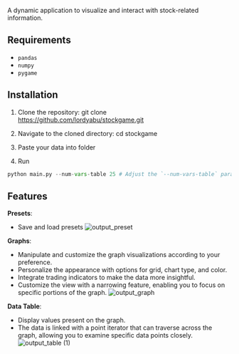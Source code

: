 A dynamic application to visualize and interact with stock-related information.

## Requirements
- `pandas`
- `numpy`
- `pygame`

## Installation

1. Clone the repository:
git clone https://github.com/lordyabu/stockgame.git

2. Navigate to the cloned directory:
cd stockgame

3. Paste your data into folder

4. Run

```python
python main.py --num-vars-table 25 # Adjust the `--num-vars-table` parameter based on your preference.
```

## Features

**Presets**:
- Save and load presets
![output_preset](https://github.com/lordyabu/stockgame/assets/92772420/87339d35-6102-4654-bc82-fc82d31307c7)

**Graphs**: 
- Manipulate and customize the graph visualizations according to your preference.
- Personalize the appearance with options for grid, chart type, and color.
- Integrate trading indicators to make the data more insightful.
- Customize the view with a narrowing feature, enabling you to focus on specific portions of the graph.
![output_graph](https://github.com/lordyabu/stockgame/assets/92772420/451ee660-4276-47f7-84a0-2ffb0d45addd)

**Data Table**: 
- Display values present on the graph.
- The data is linked with a point iterator that can traverse across the graph, allowing you to examine specific data points closely.
![output_table (1)](https://github.com/lordyabu/stockgame/assets/92772420/4210ad35-8199-4405-aa31-dae777e2ebcd)
